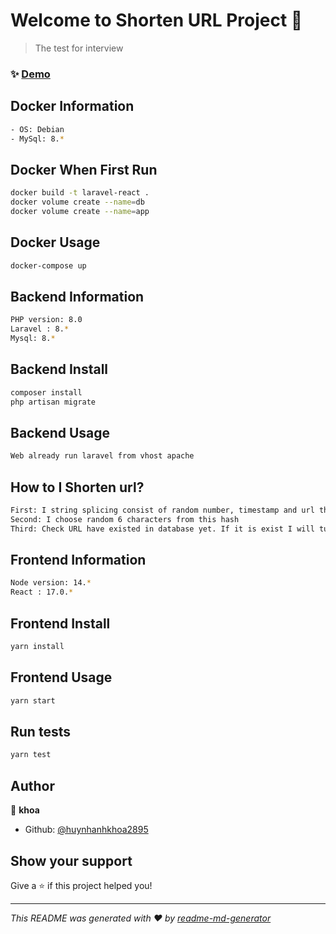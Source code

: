 # Welcome to Shorten URL Project 👋

> The test for interview

### ✨ [Demo](http://localhost:3000)

## Docker Information

```sh
- OS: Debian
- MySql: 8.*
```

## Docker When First Run

```sh
docker build -t laravel-react .
docker volume create --name=db
docker volume create --name=app
```

## Docker Usage

```sh
docker-compose up
```

## Backend Information

```sh
PHP version: 8.0
Laravel : 8.*
Mysql: 8.*
```

## Backend Install

```sh
composer install
php artisan migrate
```

## Backend Usage

```sh
Web already run laravel from vhost apache
```

## How to I Shorten url?

```sh
First: I string splicing consist of random number, timestamp and url then I hash all with MD5 
Second: I choose random 6 characters from this hash
Third: Check URL have existed in database yet. If it is exist I will turn back to first step and If not I will use this hash as code for shorten URL
```

## Frontend Information

```sh
Node version: 14.*
React : 17.0.*
```

## Frontend Install

```sh
yarn install
```
## Frontend Usage

```sh
yarn start
```

## Run tests

```sh
yarn test
```

## Author

👤 **khoa**

* Github: [@huynhanhkhoa2895](https://github.com/huynhanhkhoa2895)

## Show your support

Give a ⭐️ if this project helped you!


***
_This README was generated with ❤️ by [readme-md-generator](https://github.com/kefranabg/readme-md-generator)_
